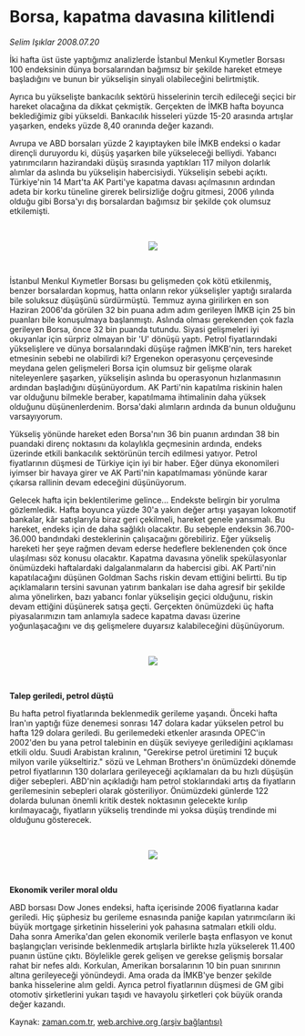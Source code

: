 # Borsa, kapatma davasına kilitlendi

*Selim Işıklar 2008.07.20*

<tr><td class="metin" colspan="2" style="padding-top: 20px; padding-left: 5px; padding-right: 10px;">İki hafta üst üste yaptığımız analizlerde İstanbul Menkul Kıymetler Borsası 100 endeksinin dünya borsalarından bağımsız bir şekilde hareket etmeye başladığını ve bunun bir yükselişin sinyali olabileceğini belirtmiştik.</td></tr><tr><td class="metin" colspan="2" style="padding-top: 20px; padding-left: 5px; padding-right: 10px;"><p> Ayrıca bu yükselişte bankacılık sektörü hisselerinin tercih edileceği seçici bir hareket olacağına da dikkat çekmiştik. Gerçekten de İMKB hafta boyunca beklediğimiz gibi yükseldi. Bankacılık hisseleri yüzde 15-20 arasında artışlar yaşarken, endeks yüzde 8,40 oranında değer kazandı. 
<p> Avrupa ve ABD borsaları yüzde 2 kayıptayken bile İMKB endeksi o kadar dirençli duruyordu ki, düşüş yaşarken bile yükseleceği belliydi. Yabancı yatırımcıların hazirandaki düşüş sırasında yaptıkları 117 milyon dolarlık alımlar da aslında bu yükselişin habercisiydi. Yükselişin sebebi açıktı. Türkiye'nin 14 Mart'ta AK Parti'ye kapatma davası açılmasının ardından adeta bir korku tüneline girerek belirsizliğe doğru gitmesi, 2006 yılında olduğu gibi Borsa'yı dış borsalardan bağımsız bir şekilde çok olumsuz etkilemişti. 
<p><br/>
<p><p align="center"><img border="0" src="http://web.archive.org/web/20080828130048im_/http://medya.zaman.com.tr/2008/07/20/borsa.jpg"/>
<p><br/>
<p>
<p>İstanbul Menkul Kıymetler Borsası bu gelişmeden çok kötü etkilenmiş, benzer borsalardan kopmuş, hatta onların rekor yükselişler yaptığı sıralarda bile soluksuz düşüşünü sürdürmüştü. Temmuz ayına girilirken en son Haziran 2006'da görülen 32 bin puana adım adım gerileyen İMKB için 25 bin puanları bile konuşulmaya başlanmıştı. Aslında olması gerekenden çok fazla gerileyen Borsa, önce 32 bin puanda tutundu. Siyasi gelişmeleri iyi okuyanlar için sürpriz olmayan bir 'U' dönüşü yaptı. Petrol fiyatlarındaki yükselişlere ve dünya borsalarındaki düşüşe rağmen İMKB'nin, ters hareket etmesinin sebebi ne olabilirdi ki? Ergenekon operasyonu çerçevesinde meydana gelen gelişmeleri Borsa için olumsuz bir gelişme olarak niteleyenlere şaşarken, yükselişin aslında bu operasyonun hızlanmasının ardından başladığını düşünüyordum. AK Parti'nin kapatılma riskinin halen var olduğunu bilmekle beraber, kapatılmama ihtimalinin daha yüksek olduğunu düşünenlerdenim. Borsa'daki alımların ardında da bunun olduğunu varsayıyorum. 
<p> Yükseliş yönünde hareket eden Borsa'nın 36 bin puanın ardından 38 bin puandaki direnç noktasını da kolaylıkla geçmesinin ardında, endeks üzerinde etkili bankacılık sektörünün tercih edilmesi yatıyor. Petrol fiyatlarının düşmesi de Türkiye için iyi bir haber. Eğer dünya ekonomileri iyimser bir havaya girer ve AK Parti'nin kapatılmaması yönünde karar çıkarsa rallinin devam edeceğini düşünüyorum.
<p>Gelecek hafta için beklentilerime gelince... Endekste belirgin bir yorulma gözlemledik. Hafta boyunca yüzde 30'a yakın değer artışı yaşayan lokomotif bankalar, kâr satışlarıyla biraz geri çekilmeli, hareket genele yansımalı. Bu hareket, endeks için de daha sağlıklı olacaktır. Bu sebeple endeksin 36.700-36.000 bandındaki desteklerinin çalışacağını görebiliriz. Eğer yükseliş hareketi her şeye rağmen devam ederse hedeflere beklenenden çok önce ulaşılması söz konusu olacaktır. Kapatma davasına yönelik spekülasyonlar önümüzdeki haftalardaki dalgalanmaların da habercisi gibi. AK Parti'nin kapatılacağını düşünen Goldman Sachs riskin devam ettiğini belirtti. Bu tip açıklamaların tersini savunan yatırım bankaları ise daha agresif bir şekilde alıma yönelirken, bazı yabancı fonlar yükselişin geçici olduğunu, riskin devam ettiğini düşünerek satışa geçti. Gerçekten önümüzdeki üç hafta piyasalarımızın tam anlamıyla sadece kapatma davası üzerine yoğunlaşacağını ve dış gelişmelere duyarsız kalabileceğini düşünüyorum.
<p><br/>
<p><p align="center"><img border="0" src="http://web.archive.org/web/20080828130048im_/http://medya.zaman.com.tr/2008/07/20/petrol.jpg"/>
<p><br/>
<p><b>Talep geriledi, petrol düştü</b>
<p>Bu hafta petrol fiyatlarında beklenmedik gerileme yaşandı. Önceki hafta İran'ın yaptığı füze denemesi sonrası 147 dolara kadar yükselen petrol bu hafta 129 dolara geriledi. Bu gerilemedeki etkenler arasında OPEC'in 2002'den bu yana petrol talebinin en düşük seviyeye gerilediğini açıklaması etkili oldu. Suudi Arabistan kralının, "Gerekirse petrol üretimini 12 buçuk milyon varile yükseltiriz." sözü ve Lehman Brothers'ın önümüzdeki dönemde petrol fiyatlarının 130 dolarlara gerileyeceği açıklamaları da bu hızlı düşüşün diğer sebepleri. ABD'nin açıkladığı ham petrol stoklarındaki artış da fiyatların gerilemesinin sebepleri olarak gösteriliyor. Önümüzdeki günlerde 122 dolarda bulunan önemli kritik destek noktasının gelecekte kırılıp kırılmayacağı, fiyatların yükseliş trendinde mi yoksa düşüş trendinde mi olduğunu gösterecek.
<p><br/>
<p><p align="center"><img border="0" src="http://web.archive.org/web/20080828130048im_/http://medya.zaman.com.tr/2008/07/20/dowjones.jpg"/>
<p><br/>
<p><b>Ekonomik veriler moral oldu</b>
<p>ABD borsası Dow Jones endeksi, hafta içerisinde 2006 fiyatlarına kadar geriledi. Hiç şüphesiz bu gerileme esnasında paniğe kapılan yatırımcıların iki büyük mortgage şirketinin hisselerini yok pahasına satmaları etkili oldu. Daha sonra Amerika'dan gelen ekonomik verilerle başta enflasyon ve konut başlangıçları verisinde beklenmedik artışlarla birlikte hızla yükselerek 11.400 puanın üstüne çıktı. Böylelikle gerek gelişen ve gerekse gelişmiş borsalar rahat bir nefes aldı. Korkulan, Amerikan borsalarının 10 bin puan sınırının altına gerileyeceği yönündeydi. Ama orada da İMKB'ye benzer şekilde banka hisselerine alım geldi. Ayrıca petrol fiyatlarının düşmesi de GM gibi otomotiv şirketlerini yukarı taşıdı ve havayolu şirketleri çok büyük oranda değer kazandı.<br/></p></p></p></p></p></p></p></p></p></p></p></p></p></p></p></p></p></p></p></p></p></p></td></tr>

Kaynak: [zaman.com.tr](http://zaman.com.tr/yazar.do?yazino=716232), [web.archive.org (arşiv bağlantısı)](http://web.archive.org/web/20080828130048/http://www.zaman.com.tr:80/yazar.do?yazino=716232)
